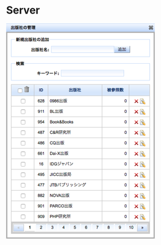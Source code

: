 Server
==============
<img src='https://raw.githubusercontent.com/burton999dev/ComicCafeHelp/master/images/ja/server/Publisher.png' width='80%' height='80%'/>
